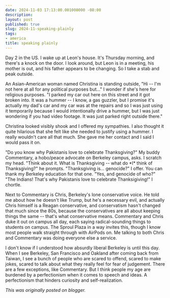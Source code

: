 ```yaml
---
date: 2024-11-03 17:13:00.001000000 -08:00
description:
layout: post
published: true
slug: 2024-11-speaking-plainly
tags:
- america
title: speaking plainly
---
```

Day 2 in the US. I wake up at Leon's house. It's Thursday morning, and there's a knock on the door. I look around, but Leon is in a meeting, his mother is out, and his father appears to be changing. So I take a stab and peak outside.  
  
An Asian-American woman named Christina is standing outside, "Hi -- I'm not here at all for any political purposes but..." I wonder if she's here for religious purposes. "I parked my car out here on this street and it got broken into. It was a hummer -- I know, a gas guzzler, but I promise it's actually my dad's car and my car was at the repairs and so I was just using it temporarily because I would intentionally drive a hummer, but I was just wondering if you had video footage. It was just parked right outside there."  
  
Christina looked visibly shook and I offered my sympathies. I also thought it quite hilarious that she felt like she needed to justify using a hummer. I really wouldn't care all that much. She gave me her contact and I said I would pass it on.   
  
"Do you know why Pakistanis love to celebrate Thanksgiving?" My buddy Commentary, a hobo/peace advocate on Berkeley campus, asks. I scratch my head. "Think about it. What is Thanksgiving -- what do \*I\* think of Thanksgiving?" he prompts. "Thanksgiving is... genocide?" I offer. You can thank my Berkeley education for that one. "Yes, and genocide of who?" "The Indians! That's why Pakistanis love to celebrate Thanksigiving!" I chortle.  
  
Next to Commentary is Chris, Berkeley's lone conservative voice. He told me about how he doesn't like Trump, but he's a necessary evil, and actually Chris himself is a Reagan conservative, and conservatism hasn't changed that much since the 80s, because the conservatives are all about keeping things the same -- that's what conservative means. Commentary and Chris duke it out on campus all day, each saying radical-sounding things to students on campus. The Sproul Plaza in a way invites this, though I know most people walk straight through with AirPods on. Me talking to both Chris and Commentary was doing everyone else a service.  
  
I don't know if I understood how absurdly liberal Berkeley is until this day. When I see Berkeley, San Francisco and Oakland after coming back from Taiwan, I see a bunch of people who are scared to offend, scared to make jokes, scared to talk about what they really feel for fear of judgement. There are a few exceptions, like Commentary. But I think people my age are burdened by a perfectionism when it comes to speech and ideas. A perfectionism that hinders curiosity and self-realization.   

*This was originally posted on blogger.*
